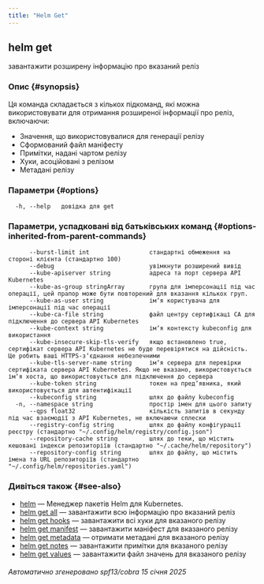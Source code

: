 ```yaml
---
title: "Helm Get"
---
```


## helm get

завантажити розширену інформацію про вказаний реліз

### Опис {#synopsis}

Ця команда складається з кількох підкоманд, які можна використовувати для отримання розширеної інформації про реліз, включаючи:

- Значення, що використовувалися для генерації релізу
- Сформований файл маніфесту
- Примітки, надані чартом релізу
- Хуки, асоційовані з релізом
- Метадані релізу

### Параметри {#options}

```none
  -h, --help   довідка для get
```

### Параметри, успадковані від батьківських команд {#options-inherited-from-parent-commands}

```none
      --burst-limit int                 стандартні обмеження на стороні клієнта (стандартно 100)
      --debug                           увімкнути розширений вивід
      --kube-apiserver string           адреса та порт сервера API Kubernetes
      --kube-as-group stringArray       група для імперсонації під час операції, цей прапор може бути повторений для вказання кількох груп.
      --kube-as-user string             імʼя користувача для імперсонації під час операції
      --kube-ca-file string             файл центру сертифікаці СА для підключення до сервера API Kubernetes
      --kube-context string             імʼя контексту kubeconfig для використання
      --kube-insecure-skip-tls-verify   якщо встановлено true, сертифікат сервера API Kubernetes не буде перевірятися на дійсність. Це робить ваші HTTPS-зʼєднання небезпечними
      --kube-tls-server-name string     імʼя сервера для перевірки сертифіката сервера API Kubernetes. Якщо не вказано, використовується імʼя хоста, що використовується для підключення до сервера
      --kube-token string               токен на предʼявника, який використовується для автентифікації
      --kubeconfig string               шлях до файлу kubeconfig
  -n, --namespace string                простір імен для цього запиту
      --qps float32                     кількість запитів в секунду під час взаємодії з API Kubernetes, не включаючи сплески
      --registry-config string          шлях до файлу конфігурації реєстру (стандартно "~/.config/helm/registry/config.json")
      --repository-cache string         шлях до теки, що містить кешовані індекси репозиторіїв (стандартно "~/.cache/helm/repository")
      --repository-config string        шлях до файлу, що містить імена та URL репозиторіїв (стандартно "~/.config/helm/repositories.yaml")
```

### Дивіться також {#see-also}

- [helm](helm.md) — Менеджер пакетів Helm для Kubernetes.
- [helm get all](helm_get_all.md) — завантажити всю інформацію про вказаний реліз
- [helm get hooks](helm_get_hooks.md) — завантажити всі хуки для вказаного релізу
- [helm get manifest](helm_get_manifest.md) — завантажити маніфест для вказаного релізу
- [helm get metadata](helm_get_metadata.md) — отримати метадані для вказаного релізу
- [helm get notes](helm_get_notes.md) — завантажити примітки для вказаного релізу
- [helm get values](helm_get_values.md) — завантажити файл значень для вказаного релізу

###### Автоматично згенеровано spf13/cobra 15 січня 2025
